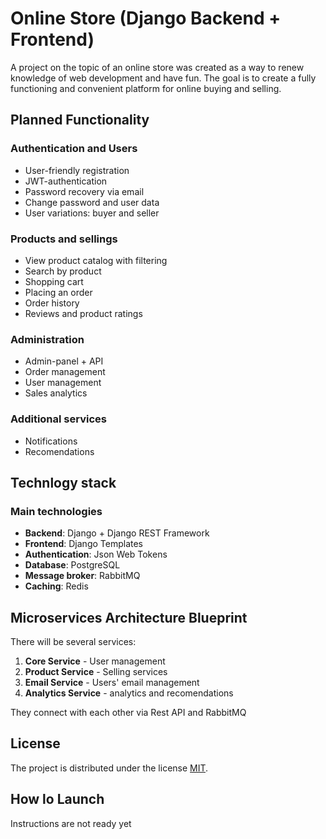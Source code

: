 # Online Store (Django Backend + Frontend)

A project on the topic of an online store was created as a way to renew knowledge of web development and have fun.
The goal is to create a fully functioning and convenient platform for online buying and selling.

## Planned Functionality

### Authentication and Users
- User-friendly registration
- JWT-authentication
- Password recovery via email
- Change password and user data
- User variations: buyer and seller

### Products and sellings
- View product catalog with filtering
- Search by product
- Shopping cart
- Placing an order
- Order history
- Reviews and product ratings

### Administration
- Admin-panel + API
- Order management
- User management
- Sales analytics

### Additional services
- Notifications
- Recomendations

## Technlogy stack

### Main technologies
- **Backend**: Django + Django REST Framework
- **Frontend**: Django Templates
- **Authentication**: Json Web Tokens
- **Database**: PostgreSQL
- **Message broker**: RabbitMQ
- **Caching**: Redis

## Microservices Architecture Blueprint

There will be several services:
1. **Core Service** - User management
2. **Product Service** - Selling services
3. **Email Service** - Users' email management
5. **Analytics Service** - analytics and recomendations

They connect with each other via Rest API and RabbitMQ

## License

The project is distributed under the license [MIT](LICENSE).

## How lo Launch

Instructions are not ready yet
